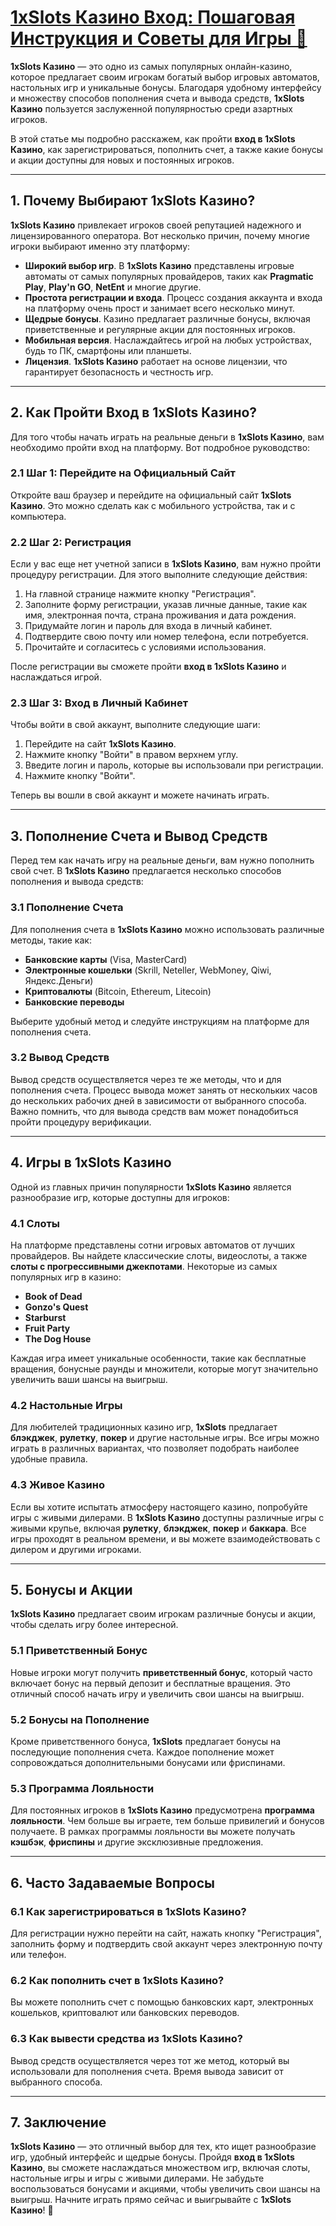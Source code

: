 # [1xSlots Казино Вход: Пошаговая Инструкция и Советы для Игры 🎰](https://brandplay.link/J2ZbqMPZ)

**1xSlots Казино** — это одно из самых популярных онлайн-казино, которое предлагает своим игрокам богатый выбор игровых автоматов, настольных игр и уникальные бонусы. Благодаря удобному интерфейсу и множеству способов пополнения счета и вывода средств, **1xSlots Казино** пользуется заслуженной популярностью среди азартных игроков.

В этой статье мы подробно расскажем, как пройти **вход в 1xSlots Казино**, как зарегистрироваться, пополнить счет, а также какие бонусы и акции доступны для новых и постоянных игроков.

***

## 1. Почему Выбирают 1xSlots Казино?

**1xSlots Казино** привлекает игроков своей репутацией надежного и лицензированного оператора. Вот несколько причин, почему многие игроки выбирают именно эту платформу:

* **Широкий выбор игр**. В **1xSlots Казино** представлены игровые автоматы от самых популярных провайдеров, таких как **Pragmatic Play**, **Play'n GO**, **NetEnt** и многие другие.
* **Простота регистрации и входа**. Процесс создания аккаунта и входа на платформу очень прост и занимает всего несколько минут.
* **Щедрые бонусы**. Казино предлагает различные бонусы, включая приветственные и регулярные акции для постоянных игроков.
* **Мобильная версия**. Наслаждайтесь игрой на любых устройствах, будь то ПК, смартфоны или планшеты.
* **Лицензия**. **1xSlots Казино** работает на основе лицензии, что гарантирует безопасность и честность игр.

***

## 2. Как Пройти Вход в 1xSlots Казино?

Для того чтобы начать играть на реальные деньги в **1xSlots Казино**, вам необходимо пройти вход на платформу. Вот подробное руководство:

### 2.1 Шаг 1: Перейдите на Официальный Сайт

Откройте ваш браузер и перейдите на официальный сайт **1xSlots Казино**. Это можно сделать как с мобильного устройства, так и с компьютера.

### 2.2 Шаг 2: Регистрация

Если у вас еще нет учетной записи в **1xSlots Казино**, вам нужно пройти процедуру регистрации. Для этого выполните следующие действия:

1. На главной странице нажмите кнопку "Регистрация".
2. Заполните форму регистрации, указав личные данные, такие как имя, электронная почта, страна проживания и дата рождения.
3. Придумайте логин и пароль для входа в личный кабинет.
4. Подтвердите свою почту или номер телефона, если потребуется.
5. Прочитайте и согласитесь с условиями использования.

После регистрации вы сможете пройти **вход в 1xSlots Казино** и наслаждаться игрой.

### 2.3 Шаг 3: Вход в Личный Кабинет

Чтобы войти в свой аккаунт, выполните следующие шаги:

1. Перейдите на сайт **1xSlots Казино**.
2. Нажмите кнопку "Войти" в правом верхнем углу.
3. Введите логин и пароль, которые вы использовали при регистрации.
4. Нажмите кнопку "Войти".

Теперь вы вошли в свой аккаунт и можете начинать играть.

***

## 3. Пополнение Счета и Вывод Средств

Перед тем как начать игру на реальные деньги, вам нужно пополнить свой счет. В **1xSlots Казино** предлагается несколько способов пополнения и вывода средств:

### 3.1 Пополнение Счета

Для пополнения счета в **1xSlots Казино** можно использовать различные методы, такие как:

* **Банковские карты** (Visa, MasterCard)
* **Электронные кошельки** (Skrill, Neteller, WebMoney, Qiwi, Яндекс.Деньги)
* **Криптовалюты** (Bitcoin, Ethereum, Litecoin)
* **Банковские переводы**

Выберите удобный метод и следуйте инструкциям на платформе для пополнения счета.

### 3.2 Вывод Средств

Вывод средств осуществляется через те же методы, что и для пополнения счета. Процесс вывода может занять от нескольких часов до нескольких рабочих дней в зависимости от выбранного способа. Важно помнить, что для вывода средств вам может понадобиться пройти процедуру верификации.

***

## 4. Игры в 1xSlots Казино

Одной из главных причин популярности **1xSlots Казино** является разнообразие игр, которые доступны для игроков:

### 4.1 Слоты

На платформе представлены сотни игровых автоматов от лучших провайдеров. Вы найдете классические слоты, видеослоты, а также **слоты с прогрессивными джекпотами**. Некоторые из самых популярных игр в казино:

* **Book of Dead**
* **Gonzo's Quest**
* **Starburst**
* **Fruit Party**
* **The Dog House**

Каждая игра имеет уникальные особенности, такие как бесплатные вращения, бонусные раунды и множители, которые могут значительно увеличить ваши шансы на выигрыш.

### 4.2 Настольные Игры

Для любителей традиционных казино игр, **1xSlots** предлагает **блэкджек**, **рулетку**, **покер** и другие настольные игры. Все игры можно играть в различных вариантах, что позволяет подобрать наиболее удобные правила.

### 4.3 Живое Казино

Если вы хотите испытать атмосферу настоящего казино, попробуйте игры с живыми дилерами. В **1xSlots Казино** доступны различные игры с живыми крупье, включая **рулетку**, **блэкджек**, **покер** и **баккара**. Все игры проходят в реальном времени, и вы можете взаимодействовать с дилером и другими игроками.

***

## 5. Бонусы и Акции

**1xSlots Казино** предлагает своим игрокам различные бонусы и акции, чтобы сделать игру более интересной.

### 5.1 Приветственный Бонус

Новые игроки могут получить **приветственный бонус**, который часто включает бонус на первый депозит и бесплатные вращения. Это отличный способ начать игру и увеличить свои шансы на выигрыш.

### 5.2 Бонусы на Пополнение

Кроме приветственного бонуса, **1xSlots** предлагает бонусы на последующие пополнения счета. Каждое пополнение может сопровождаться дополнительными бонусами или фриспинами.

### 5.3 Программа Лояльности

Для постоянных игроков в **1xSlots Казино** предусмотрена **программа лояльности**. Чем больше вы играете, тем больше привилегий и бонусов получаете. В рамках программы лояльности вы можете получать **кэшбэк**, **фриспины** и другие эксклюзивные предложения.

***

## 6. Часто Задаваемые Вопросы

### 6.1 Как зарегистрироваться в **1xSlots Казино**?

Для регистрации нужно перейти на сайт, нажать кнопку "Регистрация", заполнить форму и подтвердить свой аккаунт через электронную почту или телефон.

### 6.2 Как пополнить счет в **1xSlots Казино**?

Вы можете пополнить счет с помощью банковских карт, электронных кошельков, криптовалют или банковских переводов.

### 6.3 Как вывести средства из **1xSlots Казино**?

Вывод средств осуществляется через тот же метод, который вы использовали для пополнения счета. Время вывода зависит от выбранного способа.

***

## 7. Заключение

**1xSlots Казино** — это отличный выбор для тех, кто ищет разнообразие игр, удобный интерфейс и щедрые бонусы. Пройдя **вход в 1xSlots Казино**, вы сможете наслаждаться множеством игр, включая слоты, настольные игры и игры с живыми дилерами. Не забудьте воспользоваться бонусами и акциями, чтобы увеличить свои шансы на выигрыш. Начните играть прямо сейчас и выигрывайте с **1xSlots Казино**! 🎰
